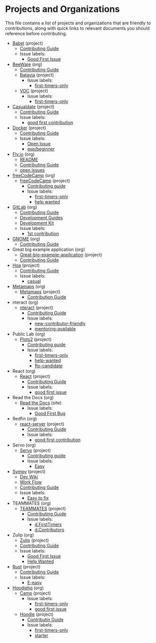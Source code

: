 # Projects and Organizations

This file contains a list of projects and organizations that are friendly to
contributions, along with quick links to relevant documents you should reference
before contributing.

- [Babel](https://github.com/babel/babel) (project)
    - [Contributing Guide](https://github.com/babel/babel/blob/master/CONTRIBUTING.md)
    - Issue labels:
        - [Good First Issue](https://github.com/babel/babel/issues?q=is%3Aissue+is%3Aopen+label%3A%22good+first+issue%22)
- [BeeWare](https://pybee.org/) (org)
    - [Contributing Guide](https://pybee.org/contributing/how/first-time/)
    - [Batavia](https://github.com/pybee/batavia) (project)
        - Issue labels:
            - [first-timers-only](https://github.com/pybee/batavia/issues?q=is%3Aopen+is%3Aissue+label%3Afirst-timers-only)
    - [VOC](https://github.com/pybee/voc) (project)
        - Issue labels:
            - [first-timers-only](https://github.com/pybee/voc/issues?q=is%3Aopen+is%3Aissue+label%3Afirst-timers-only)
- [Casualdate](https://github.com/StellarDoor5319/casualdate) (project)
    - [Contributing Guide](https://github.com/redfin/react-server/blob/master/CONTRIBUTING.md)
    - Issue labels:
        - [good first contribution](https://github.com/StellarDoor5319/casualdate/labels/good%20first%20contribution)
- [Docker](https://github.com/docker) (project)
    - [Contributing Guide](https://docs.docker.com/opensource/)
    - Issue labels:
        - [Open Issue](https://github.com/search?q=org%3Adocker+is%3Aissue+is%3Aopen)
        - [exp/beginner](https://github.com/docker/docker/issues?q=is%3Aopen+is%3Aissue+label%3Aexp%2Fbeginner+sort%3Aupdated-desc)
- [Fly.io](https://github.com/superfly/fly) (org)
    - [README](https://github.com/superfly/fly/blob/master/README.md)
    - [Contributing Guide](https://github.com/superfly/fly/blob/master/CONTRIBUTING.md)
    - [open issues](https://github.com/superfly/fly/issues)
- [freeCodeCamp](https://www.freecodecamp.org/) (org)
    - [freeCodeCamp](https://github.com/freeCodeCamp/freeCodeCamp/) (project)
        - [Contributing guide](https://github.com/freeCodeCamp/freeCodeCamp/blob/master/CONTRIBUTING.md)
        - Issue labels:
            - [first-timers-only](https://github.com/FreeCodeCamp/FreeCodeCamp/issues?q=is%3Aopen+is%3Aissue+label%3Afirst-timers-only)
            - [help wanted](https://github.com/freeCodeCamp/freeCodeCamp/issues?q=is%3Aopen+is%3Aissue+label%3A%22help+wanted%22)
- [GitLab](https://gitlab.com/gitlab-org) (org)
    - [Contributing Guide](https://gitlab.com/gitlab-org/gitlab-ce/blob/master/CONTRIBUTING.md)
    - [Development Guides](https://docs.gitlab.com/ce/development/README.html)
    - [Development Kit](https://gitlab.com/gitlab-org/gitlab-development-kit)
    - Issue labels:
        - [1st contribution](https://gitlab.com/gitlab-org/gitlab-ce/issues?scope=all&utf8=%E2%9C%93&state=opened&label_name[]=1st%20contribution)
- [GNOME](https://www.gnome.org/) (org)
    - [Contributing Guide](https://wiki.gnome.org/Newcomers)
- Great big example application (org)
    - [Great-big-example-application](https://github.com/dancancro/great-big-angular2-example) (project)
    - [Contributing Guide](https://github.com/dancancro/great-big-example-application/projects/1)
- [Hoa](https://hoa-project.net) (project)
    - [Contributing Guide](https://hoa-project.net/En/Literature/Contributor/Guide.html)
    - Issue labels:
        - [casual](https://waffle.io/hoaproject/Central?search=difficulty:%20casual)
- [Metamaps](https://metamaps.cc/) (org)
    - [Metamaps](https://github.com/metamaps/metamaps) (project)
        - [Contribution Guide](https://github.com/metamaps/metamaps/blob/develop/doc/CONTRIBUTING.md)
- nteract (org)
    - [nteract](https://github.com/nteract/nteract) (project)
        - [Contributing Guide](https://github.com/nteract/nteract/blob/master/CONTRIBUTING.md)
        - Issue labels:
            - [new-contributor-friendly](https://github.com/nteract/nteract/issues?q=is%3Aissue+label%3Anew-contributor-friendly+is%3Aopen)
            - [mentoring-available](https://github.com/nteract/nteract/issues?q=is%3Aissue+is%3Aopen+label%3Amentoring-available)
- Public Lab (org)
    - [Plots2](https://github.com/publiclab/plots2) (project)
        - [Contributing guide](https://github.com/publiclab/plots2/blob/master/CONTRIBUTING.md)
        - Issue labels:
            - [first-timers-only](https://github.com/publiclab/plots2/issues?q=is%3Aissue+is%3Aopen+label%3Afirst-timers-only)
            - [help-wanted](https://github.com/publiclab/plots2/issues?q=is%3Aissue+is%3Aopen+label%3Ahelp-wanted)
            - [fto-candidate](https://github.com/publiclab/plots2/issues?q=is%3Aissue+is%3Aopen+label%3Afto-candidate)
- React (org)
    - [React](https://github.com/facebook/react) (project)
        - [Contributing Guide](https://reactjs.org/docs/how-to-contribute.html)
        - Issue labels:
            - [good first issue](https://github.com/facebook/react/issues?page=1&q=is%3Aissue+is%3Aopen)
- Read the Docs (org)
    - [Read the Docs](http://docs.readthedocs.io/en/latest/index.html) (site)
        - Issue labels:
            - [Good First Bug](https://github.com/rtfd/readthedocs.org/issues?q=is%3Aopen+is%3Aissue+label%3A%22Good+First+Bug%22)
- Redfin (org)
    - [react-server](https://github.com/redfin/react-server) (project)
        - [Contributing Guide](https://github.com/redfin/react-server/blob/master/CONTRIBUTING.md)
        - Issue labels:
            - [good first contribution](https://github.com/redfin/react-server/labels/good%20first%20contribution)
- Servo (org)
    - [Servo](https://starters.servo.org/) (project)
        - [Contributing guide](https://github.com/servo/servo/blob/master/CONTRIBUTING.md)
        - Issue labels:
            - [Easy](https://github.com/servo/servo/issues?q=is%3Aissue+is%3Aopen+label%3AE-easy)
- [Sympy](https://github.com/sympy/sympy) (project)
    - [Dev Wiki](https://github.com/sympy/sympy/wiki#development)
    - [Work Flow](https://github.com/sympy/sympy/wiki/Development-workflow)
    - [Contributing Guide](https://github.com/sympy/sympy/wiki/Introduction-to-contributing)
    - Issue labels:
        - [Easy to fix](https://github.com/sympy/sympy/issues?q=is%3Aissue+is%3Aopen+label%3A%22Easy+to+Fix%22)
- TEAMMATES (org)
    - [TEAMMATES](https://github.com/TEAMMATES/teammates) (project)
        - [Contributing Guide](https://github.com/TEAMMATES/teammates/blob/master/docs/CONTRIBUTING.md)
        - Issue labels:
            - [d.FirstTimers](https://github.com/TEAMMATES/teammates/issues?q=is%3Aopen+is%3Aissue+label%3Ad.FirstTimers)
            - [d.Contributors](https://github.com/TEAMMATES/teammates/issues?q=is%3Aopen+is%3Aissue+label%3Ad.Contributors)
- Zulip (org)
    - [Zulip](https://github.com/zulip) (project)
    - [Contributing Guide](https://github.com/zulip/zulip/blob/master/CONTRIBUTING.md)
    - Issue labels:
       - [Good First Issue](https://github.com/zulip/zulip/issues?q=is%3Aissue+is%3Aopen+label%3A%22good+first+issue%22)
       - [Help Wanted](https://github.com/zulip/zulip/issues?q=is%3Aissue+is%3Aopen+label%3A%22help+wanted%22)
- [Rust](https://github.com/rust-lang/rust) (project)
    - [Contributing Guide](https://github.com/rust-lang/rust/blob/master/CONTRIBUTING.md)
    - Issue labels:
       - [E-easy](https://github.com/rust-lang/rust/issues?q=is%3Aissue+is%3Aopen+label%3AE-easy)
- [Hoodiehq](http://hood.ie/) (org)
    - [Camp](https://github.com/hoodiehq/camp) (project)
      - Issue labels:
        - [first-timers-only](https://github.com/hoodiehq/camp/labels/first-timers-only)
        - [good first issue](https://github.com/hoodiehq/camp/labels/good%20first%20issue)
    - [Hoodie](https://github.com/hoodiehq/hoodie) (project)
      - [Contributin Guide](https://github.com/hoodiehq/hoodie/blob/master/CONTRIBUTING.md)
      - Issue labels:
        - [first-timers-only](https://github.com/hoodiehq/hoodie/labels/first-timers-only)
        - [starter](https://github.com/hoodiehq/hoodie/labels/starter)
